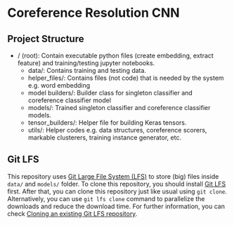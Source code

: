 # Coreference Resolution CNN
## Project Structure
- / (root): Contain executable python files (create embedding, extract feature) and training/testing jupyter notebooks.
    - data/: Contains training and testing data.
    - helper_files/: Contains files (not code) that is needed by the system e.g. word embedding
    - model builders/: Builder class for singleton classifier and coreference classifier model
    - models/: Trained singleton classifier and coreference classifier models.
    - tensor_builders/: Helper file for building Keras tensors.
    - utils/: Helper codes e.g. data structures, coreference scorers, markable clusterers, 
    training instance generator, etc.

## Git LFS
This repository uses [Git Large File System (LFS)](https://git-lfs.github.com/) to store (big) files inside `data/` and `models/` folder.
To clone this repository, you should install [Git LFS](https://git-lfs.github.com/) first. After that, you can clone
this repository just like usual using `git clone`. Alternatively, you can use `git lfs clone` command to parallelize
the downloads and reduce the download time. For further information, you can check 
[Cloning an existing Git LFS repository](https://www.atlassian.com/git/tutorials/git-lfs#clone-respository).
